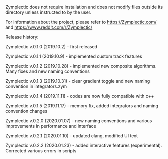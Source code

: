 Zymplectic does not require installation and does not modify files outside its directory unless instructed to by the user.

For information about the project, please refer to https://Zymplectic.com/ and https://www.reddit.com/r/Zymplectic/

Release history:

Zymplectic v.0.1.0 (2019.10.2) - first released

Zymplectic v.0.1.1 (2019.10.9) - implemented custom track features

Zymplectic v.0.1.2 (2019.10.28) - implemented new composite algorithms. Many fixes and new naming conventions

Zymplectic v.0.1.3 (2019.10.31) - clear gradient toggle and new naming convention in integrators.zym

Zymplectic v.0.1.4 (2019.11.11) - codes are now fully compatible with c++

Zymplectic v.0.1.5 (2019.11.17) - memory fix, added integrators and naming convention changes

Zymplectic v.0.2.0 (2020.01.07) - new naming conventions and various improvements in performance and interface

Zymplectic v.0.2.1 (2020.01.10) - updated clang, modified UI text

Zymplectic v.0.2.2 (2020.01.23) - added interactive features (experimental). Corrected various errors in scripts
